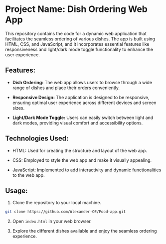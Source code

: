 # Project Name: Dish Ordering Web App

This repository contains the code for a dynamic web application that facilitates the seamless ordering of various dishes. The app is built using HTML, CSS, and JavaScript, and it incorporates essential features like responsiveness and light/dark mode toggle functionality to enhance the user experience.

## Features:

- **Dish Ordering:** The web app allows users to browse through a wide range of dishes and place their orders conveniently.

- **Responsive Design:** The application is designed to be responsive, ensuring optimal user experience across different devices and screen sizes.

- **Light/Dark Mode Toggle:** Users can easily switch between light and dark modes, providing visual comfort and accessibility options.

## Technologies Used:

- HTML: Used for creating the structure and layout of the web app.

- CSS: Employed to style the web app and make it visually appealing.

- JavaScript: Implemented to add interactivity and dynamic functionalities to the web app.

## Usage:

1. Clone the repository to your local machine.

```bash
git clone https://github.com/Alexander-OE/Food-app.git
```

2. Open `index.html` in your web browser.

3. Explore the different dishes available and enjoy the seamless ordering experience.
